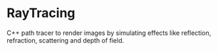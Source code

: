 # RayTracing

C++ path tracer to render images by simulating effects like reflection, refraction, scattering and depth of field.
